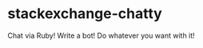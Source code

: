 stackexchange-chatty
====================

Chat via Ruby! Write a bot! Do whatever you want with it!
